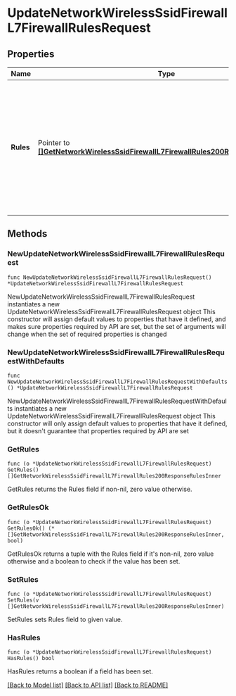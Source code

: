 # UpdateNetworkWirelessSsidFirewallL7FirewallRulesRequest

## Properties

Name | Type | Description | Notes
------------ | ------------- | ------------- | -------------
**Rules** | Pointer to [**[]GetNetworkWirelessSsidFirewallL7FirewallRules200ResponseRulesInner**](GetNetworkWirelessSsidFirewallL7FirewallRules200ResponseRulesInner.md) | An array of L7 firewall rules for this SSID. Rules will get applied in the same order user has specified in request. Empty array will clear the L7 firewall rule configuration. | [optional] 

## Methods

### NewUpdateNetworkWirelessSsidFirewallL7FirewallRulesRequest

`func NewUpdateNetworkWirelessSsidFirewallL7FirewallRulesRequest() *UpdateNetworkWirelessSsidFirewallL7FirewallRulesRequest`

NewUpdateNetworkWirelessSsidFirewallL7FirewallRulesRequest instantiates a new UpdateNetworkWirelessSsidFirewallL7FirewallRulesRequest object
This constructor will assign default values to properties that have it defined,
and makes sure properties required by API are set, but the set of arguments
will change when the set of required properties is changed

### NewUpdateNetworkWirelessSsidFirewallL7FirewallRulesRequestWithDefaults

`func NewUpdateNetworkWirelessSsidFirewallL7FirewallRulesRequestWithDefaults() *UpdateNetworkWirelessSsidFirewallL7FirewallRulesRequest`

NewUpdateNetworkWirelessSsidFirewallL7FirewallRulesRequestWithDefaults instantiates a new UpdateNetworkWirelessSsidFirewallL7FirewallRulesRequest object
This constructor will only assign default values to properties that have it defined,
but it doesn't guarantee that properties required by API are set

### GetRules

`func (o *UpdateNetworkWirelessSsidFirewallL7FirewallRulesRequest) GetRules() []GetNetworkWirelessSsidFirewallL7FirewallRules200ResponseRulesInner`

GetRules returns the Rules field if non-nil, zero value otherwise.

### GetRulesOk

`func (o *UpdateNetworkWirelessSsidFirewallL7FirewallRulesRequest) GetRulesOk() (*[]GetNetworkWirelessSsidFirewallL7FirewallRules200ResponseRulesInner, bool)`

GetRulesOk returns a tuple with the Rules field if it's non-nil, zero value otherwise
and a boolean to check if the value has been set.

### SetRules

`func (o *UpdateNetworkWirelessSsidFirewallL7FirewallRulesRequest) SetRules(v []GetNetworkWirelessSsidFirewallL7FirewallRules200ResponseRulesInner)`

SetRules sets Rules field to given value.

### HasRules

`func (o *UpdateNetworkWirelessSsidFirewallL7FirewallRulesRequest) HasRules() bool`

HasRules returns a boolean if a field has been set.


[[Back to Model list]](../README.md#documentation-for-models) [[Back to API list]](../README.md#documentation-for-api-endpoints) [[Back to README]](../README.md)


